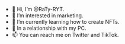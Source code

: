 - 👋 Hi, I’m @RaTy-RYT.
- 👀 I’m interested in marketing.
- 🌱 I’m currently learning how to create NFTs.
- 💞️ In a relationship with my PC.
- 📫 You can reach me on Twitter and TikTok.

<!---
RaTy-RYT/RaTy-RYT is a ✨ special ✨ repository because its `README.md` (this file) appears on your GitHub profile.
You can click the Preview link to take a look at your changes.
--->

